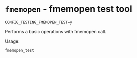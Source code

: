 # `fmemopen` - fmemopen test tool

`CONFIG_TESTING_FMEMOPEN_TEST=y`

Performs a basic operations with fmemopen call.

Usage:

    fmemopen_test
